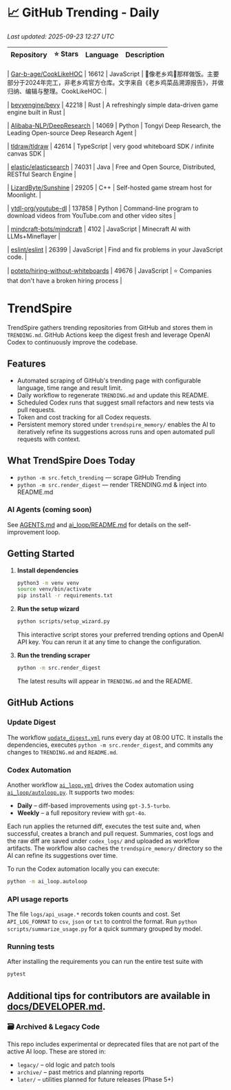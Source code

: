 <!-- TRENDING_START -->
# 📈 GitHub Trending - Daily

_Last updated: 2025-09-23 12:27 UTC_

| Repository | ⭐ Stars | Language | Description |
|------------|--------:|----------|-------------|

| [Gar-b-age/CookLikeHOC](https://github.com/Gar-b-age/CookLikeHOC) | 16612 | JavaScript | 🥢像老乡鸡🐔那样做饭。主要部分于2024年完工，非老乡鸡官方仓库。文字来自《老乡鸡菜品溯源报告》，并做归纳、编辑与整理。CookLikeHOC. |

| [bevyengine/bevy](https://github.com/bevyengine/bevy) | 42218 | Rust | A refreshingly simple data-driven game engine built in Rust |

| [Alibaba-NLP/DeepResearch](https://github.com/Alibaba-NLP/DeepResearch) | 14069 | Python | Tongyi Deep Research, the Leading Open-source Deep Research Agent |

| [tldraw/tldraw](https://github.com/tldraw/tldraw) | 42614 | TypeScript | very good whiteboard SDK / infinite canvas SDK |

| [elastic/elasticsearch](https://github.com/elastic/elasticsearch) | 74031 | Java | Free and Open Source, Distributed, RESTful Search Engine |

| [LizardByte/Sunshine](https://github.com/LizardByte/Sunshine) | 29205 | C++ | Self-hosted game stream host for Moonlight. |

| [ytdl-org/youtube-dl](https://github.com/ytdl-org/youtube-dl) | 137858 | Python | Command-line program to download videos from YouTube.com and other video sites |

| [mindcraft-bots/mindcraft](https://github.com/mindcraft-bots/mindcraft) | 4102 | JavaScript | Minecraft AI with LLMs+Mineflayer |

| [eslint/eslint](https://github.com/eslint/eslint) | 26399 | JavaScript | Find and fix problems in your JavaScript code. |

| [poteto/hiring-without-whiteboards](https://github.com/poteto/hiring-without-whiteboards) | 49676 | JavaScript | ⭐️ Companies that don't have a broken hiring process |
<!-- TRENDING_END -->

# TrendSpire

TrendSpire gathers trending repositories from GitHub and stores them in `TRENDING.md`. GitHub Actions keep the digest fresh and leverage OpenAI Codex to continuously improve the codebase.

## Features

- Automated scraping of GitHub's trending page with configurable language, time range and result limit.
- Daily workflow to regenerate `TRENDING.md` and update this README.
- Scheduled Codex runs that suggest small refactors and new tests via pull requests.
- Token and cost tracking for all Codex requests.
- Persistent memory stored under `trendspire_memory/` enables the AI to
  iteratively refine its suggestions across runs and open automated pull
  requests with context.

## What TrendSpire Does Today

- `python -m src.fetch_trending` — scrape GitHub Trending
- `python -m src.render_digest` — render TRENDING.md & inject into README.md

### AI Agents (coming soon)
See [AGENTS.md](./AGENTS.md) and [ai_loop/README.md](./ai_loop/README.md) for details on the self-improvement loop.

## Getting Started

1. **Install dependencies**
   ```bash
   python3 -m venv venv
   source venv/bin/activate
   pip install -r requirements.txt
   ```

2. **Run the setup wizard**
   ```bash
   python scripts/setup_wizard.py
   ```
   This interactive script stores your preferred trending options and OpenAI API key.
   You can rerun it at any time to change the configuration.

3. **Run the trending scraper**
   ```bash
   python -m src.render_digest
   ```
   The latest results will appear in `TRENDING.md` and the README.


## GitHub Actions

### Update Digest

The workflow [`update_digest.yml`](.github/workflows/update_digest.yml) runs every day at 08:00 UTC. It installs the dependencies, executes `python -m src.render_digest`, and commits any changes to `TRENDING.md` and `README.md`.

### Codex Automation

Another workflow [`ai_loop.yml`](.github/workflows/ai_loop.yml) drives the Codex automation using [`ai_loop/autoloop.py`](ai_loop/autoloop.py). It supports two modes:

- **Daily** – diff-based improvements using `gpt-3.5-turbo`.
- **Weekly** – a full repository review with `gpt-4o`.

Each run applies the returned diff, executes the test suite and, when successful, creates a branch and pull request. Summaries, cost logs and the raw diff are saved under `codex_logs/` and uploaded as workflow artifacts. The workflow also caches the `trendspire_memory/` directory so the AI can refine its suggestions over time.

To run the Codex automation locally you can execute:

```bash
python -m ai_loop.autoloop
```

### API usage reports

The file `logs/api_usage.*` records token counts and cost. Set `API_LOG_FORMAT`
to `csv`, `json` or `txt` to control the format. Run `python
scripts/summarize_usage.py` for a quick summary grouped by model.

### Running tests

After installing the requirements you can run the entire test suite with

```bash
pytest
```

Additional tips for contributors are available in
[docs/DEVELOPER.md](docs/DEVELOPER.md).
---

### 🗃 Archived & Legacy Code

This repo includes experimental or deprecated files that are not part of the active AI loop. These are stored in:

- `legacy/` – old logic and patch tools
- `archive/` – past metrics and planning reports
- `later/` – utilities planned for future releases (Phase 5+)
